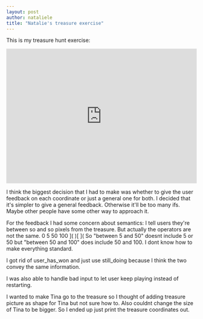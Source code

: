 ```yaml
---
layout: post
author: nataliele
title: "Natalie's treasure exercise"
---
```


This is my treasure hunt exercise:
<iframe src="https://trinket.io/embed/python/06b21bdfcb" width="100%" height="356" frameborder="0" marginwidth="0" marginheight="0" allowfullscreen></iframe>

I think the biggest decision that I had to make was whether to give the user feedback on each coordinate or just a general one for both. I decided that it's simpler to give a general feedback. Otherwise it'll be too many ifs. Maybe other people have some other way to approach it.

For the feedback I had some concern about semantics: I tell users they're between so and so pixels from the treasure. But actually the operators are  not the same.
0   5      50      100
   ](      )[      ](
So "between 5 and 50" doesnt include 5 or 50 but "between 50 and 100" does include 50 and 100. I dont know how to make everything standard.

I got rid of user_has_won and just use still_doing because I think the two convey the same information.

I was also able to handle bad input to let user keep playing instead of restarting.

I wanted to make Tina go to the treasure so I thought of adding treasure picture as shape for Tina but not sure how to. Also couldnt change the size of Tina to be bigger. So I ended up just print the treasure coordinates out.
